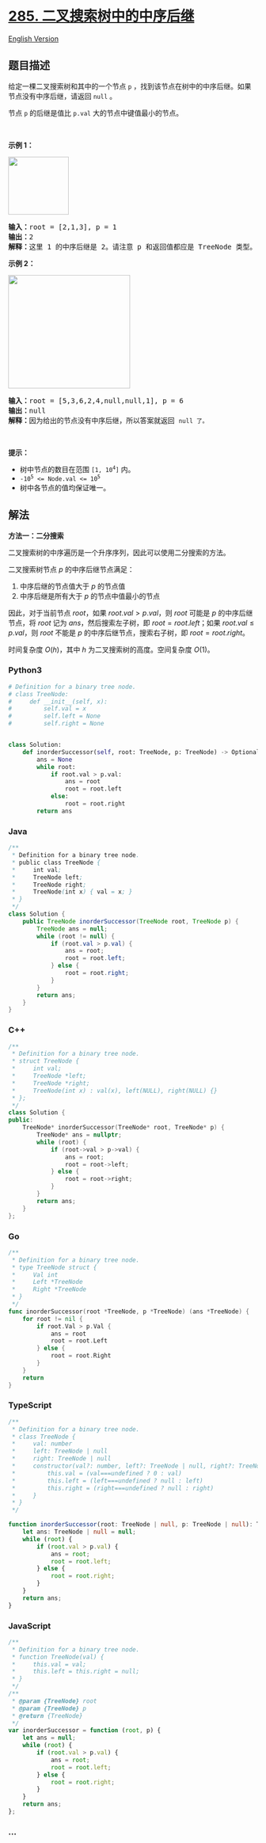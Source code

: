 # [285. 二叉搜索树中的中序后继](https://leetcode.cn/problems/inorder-successor-in-bst)

[English Version](/solution/0200-0299/0285.Inorder%20Successor%20in%20BST/README_EN.md)

## 题目描述

<!-- 这里写题目描述 -->

<p>给定一棵二叉搜索树和其中的一个节点 <code>p</code> ，找到该节点在树中的中序后继。如果节点没有中序后继，请返回 <code>null</code> 。</p>

<p>节点 <code>p</code> 的后继是值比 <code>p.val</code> 大的节点中键值最小的节点。</p>

<p> </p>

<p><strong>示例 1：</strong></p>

<p><img alt="" src="https://fastly.jsdelivr.net/gh/doocs/leetcode@main/solution/0200-0299/0285.Inorder%20Successor%20in%20BST/images/285_example_1.png" style="height: 117px; width: 122px;" /></p>

<pre>
<strong>输入：</strong>root = [2,1,3], p = 1
<strong>输出：</strong>2
<strong>解释：</strong>这里 1 的中序后继是 2。请注意 p 和返回值都应是 TreeNode 类型。
</pre>

<p><strong>示例 2：</strong></p>

<p><img alt="" src="https://fastly.jsdelivr.net/gh/doocs/leetcode@main/solution/0200-0299/0285.Inorder%20Successor%20in%20BST/images/285_example_2.png" style="height: 229px; width: 246px;" /></p>

<pre>
<strong>输入：</strong>root = [5,3,6,2,4,null,null,1], p = 6
<strong>输出：</strong>null
<strong>解释：</strong>因为给出的节点没有中序后继，所以答案就返回 <code>null 了。</code>
</pre>

<p> </p>

<p><strong>提示：</strong></p>

<ul>
	<li>树中节点的数目在范围 <code>[1, 10<sup>4</sup>]</code> 内。</li>
	<li><code>-10<sup>5</sup> <= Node.val <= 10<sup>5</sup></code></li>
	<li>树中各节点的值均保证唯一。</li>
</ul>

## 解法

<!-- 这里可写通用的实现逻辑 -->

**方法一：二分搜索**

二叉搜索树的中序遍历是一个升序序列，因此可以使用二分搜索的方法。

二叉搜索树节点 $p$ 的中序后继节点满足：

1. 中序后继的节点值大于 $p$ 的节点值
2. 中序后继是所有大于 $p$ 的节点中值最小的节点

因此，对于当前节点 $root$，如果 $root.val \gt p.val$，则 $root$ 可能是 $p$ 的中序后继节点，将 $root$ 记为 $ans$，然后搜索左子树，即 $root = root.left$；如果 $root.val \leq p.val$，则 $root$ 不能是 $p$ 的中序后继节点，搜索右子树，即 $root = root.right$。

时间复杂度 $O(h)$，其中 $h$ 为二叉搜索树的高度。空间复杂度 $O(1)$。

<!-- tabs:start -->

### **Python3**

<!-- 这里可写当前语言的特殊实现逻辑 -->

```python
# Definition for a binary tree node.
# class TreeNode:
#     def __init__(self, x):
#         self.val = x
#         self.left = None
#         self.right = None


class Solution:
    def inorderSuccessor(self, root: TreeNode, p: TreeNode) -> Optional[TreeNode]:
        ans = None
        while root:
            if root.val > p.val:
                ans = root
                root = root.left
            else:
                root = root.right
        return ans
```

### **Java**

<!-- 这里可写当前语言的特殊实现逻辑 -->

```java
/**
 * Definition for a binary tree node.
 * public class TreeNode {
 *     int val;
 *     TreeNode left;
 *     TreeNode right;
 *     TreeNode(int x) { val = x; }
 * }
 */
class Solution {
    public TreeNode inorderSuccessor(TreeNode root, TreeNode p) {
        TreeNode ans = null;
        while (root != null) {
            if (root.val > p.val) {
                ans = root;
                root = root.left;
            } else {
                root = root.right;
            }
        }
        return ans;
    }
}
```

### **C++**

```cpp
/**
 * Definition for a binary tree node.
 * struct TreeNode {
 *     int val;
 *     TreeNode *left;
 *     TreeNode *right;
 *     TreeNode(int x) : val(x), left(NULL), right(NULL) {}
 * };
 */
class Solution {
public:
    TreeNode* inorderSuccessor(TreeNode* root, TreeNode* p) {
        TreeNode* ans = nullptr;
        while (root) {
            if (root->val > p->val) {
                ans = root;
                root = root->left;
            } else {
                root = root->right;
            }
        }
        return ans;
    }
};
```

### **Go**

```go
/**
 * Definition for a binary tree node.
 * type TreeNode struct {
 *     Val int
 *     Left *TreeNode
 *     Right *TreeNode
 * }
 */
func inorderSuccessor(root *TreeNode, p *TreeNode) (ans *TreeNode) {
	for root != nil {
		if root.Val > p.Val {
			ans = root
			root = root.Left
		} else {
			root = root.Right
		}
	}
	return
}
```

### **TypeScript**

```ts
/**
 * Definition for a binary tree node.
 * class TreeNode {
 *     val: number
 *     left: TreeNode | null
 *     right: TreeNode | null
 *     constructor(val?: number, left?: TreeNode | null, right?: TreeNode | null) {
 *         this.val = (val===undefined ? 0 : val)
 *         this.left = (left===undefined ? null : left)
 *         this.right = (right===undefined ? null : right)
 *     }
 * }
 */

function inorderSuccessor(root: TreeNode | null, p: TreeNode | null): TreeNode | null {
    let ans: TreeNode | null = null;
    while (root) {
        if (root.val > p.val) {
            ans = root;
            root = root.left;
        } else {
            root = root.right;
        }
    }
    return ans;
}
```

### **JavaScript**

```js
/**
 * Definition for a binary tree node.
 * function TreeNode(val) {
 *     this.val = val;
 *     this.left = this.right = null;
 * }
 */
/**
 * @param {TreeNode} root
 * @param {TreeNode} p
 * @return {TreeNode}
 */
var inorderSuccessor = function (root, p) {
    let ans = null;
    while (root) {
        if (root.val > p.val) {
            ans = root;
            root = root.left;
        } else {
            root = root.right;
        }
    }
    return ans;
};
```

### **...**

```

```

<!-- tabs:end -->
